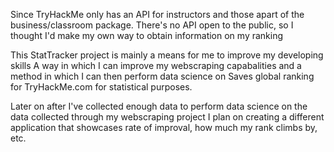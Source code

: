 Since TryHackMe only has an API for instructors and those apart of the business/classroom package. 
There's no API open to the public, so I thought I'd make my own way to obtain information on my ranking

This StatTracker project is mainly a means for me to improve my developing skills
A way in which I can improve my webscraping capabalities and a method in which I can then perform data science on
Saves global ranking for TryHackMe.com for statistical purposes.

Later on after I've collected enough data to perform data science on the data collected through my webscraping project
I plan on creating a different application that showcases rate of improval, how much my rank climbs by, etc.
